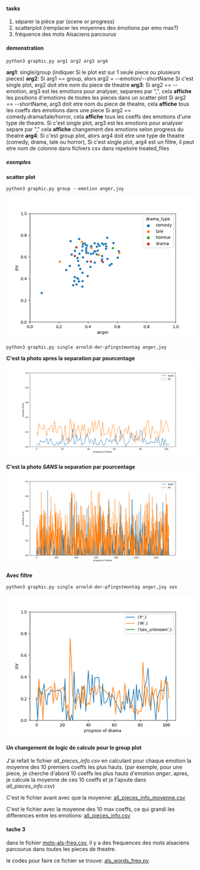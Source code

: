 #### tasks

1. séparer la pièce par (scene or progress)
2. scatterplot (remplacer les moyennes des émotions par emo max?)
3. fréquence des mots Alsaciens parcourus

#### demonstration

``` shell
python3 graphic.py arg1 arg2 arg3 arg4
```
**arg1**: single/group (indiquer Si le plot est sur 1 seule piece ou plusieurs pieces)
**arg2**: Si arg1 == group, alors arg2 = --emotion/--shortName
      Si c'est single plot, arg2 doit etre nom du piece de theatre
**arg3**: Si arg2 == --emotion, arg3 est les emotions pour analyser, separees par ",", cela **affiche** les positions d'emotions de toutes les pieces dans un scatter plot
      Si arg2 == --shortName, arg3 doit etre nom du piece de theatre, cela **affiche** tous les coeffs des emotions dans une piece
      Si arg2 == comedy.drama/tale/horror, cela **affiche** tous les coeffs des emotions d'une type de theatre.
      Si c'est single plot, arg3 est les emotions pour analyser separe par "," cela **affiche** changement des emotions selon progress du theatre
**arg4**: Si c'est group plot, alors arg4 doit etre une type de theatre (comedy, drama, tale ou horror),
      Si c'est single plot, arg4 est un filtre, il peut etre nom de colonne dans fichiers csv dans repetoire treated_files
##### exemples

**scatter plot**
```
python3 graphic.py group --emotion anger,joy
```
![scatter_sample](../ed_analyse_pieces/scatter_anger_joy.png)

```
python3 graphic.py single arnold-der-pfingstmontag anger,joy
```
**C'est la photo apres la separation par pourcentage**
![sample after slicing](../ed_analyse_pieces/arnold-der-pfingstmontag/progress_after.png)

**C'est la photo *SANS* la separation par pourcentage**
![sample before slicing](../ed_analyse_pieces/arnold-der-pfingstmontag/progress_before.png)

**Avec filtre**
```
python3 graphic.py single arnold-der-pfingstmontag anger,joy sex
```
![sample with filter](../ed_analyse_pieces/arnold-der-pfingstmontag/filter_sex.png)

#### Un changement de logic de calcule pour le group plot

J'ai refait le fichier *all_pieces_info.csv* en calculant pour chaque emotion la moyenne des 10 premiers coeffs les plus hauts. (par exemple, pour une piece, je cherche d'abord  10 coeffs les plus hauts d'emotion *anger*, apres, je calcule la moyenne de ces 10 coeffs et je l'ajoute dans *all_pieces_info.csv*)

C'est le fichier avant avec que la moyenne:
[all_pieces_info_moyenne.csv](../ed_analyse_pieces/all_pieces_info_moyenne.csv)

C'est le fichier avec la moyenne des 10 max coeffs, ce qui grandi les differences entre les emotions:
[all_pieces_info.csv](../ed_analyse_pieces/all_pieces_info.csv)

#### tache 3
dans le fichier [mots-als-freq.csv](../mots-als-freq.csv), il y a des frequences des mots alsaciens parcourus dans toutes les pieces de theatre.

le codes pour faire ce fichier se trouve: [als_words_freq.py](../lexicon_analyse/als_words_freq.py)